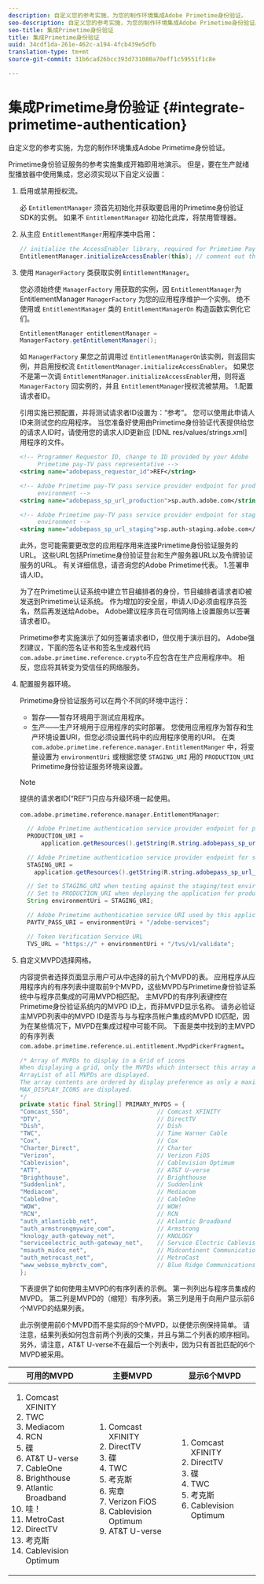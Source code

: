 ```yaml
---
description: 自定义您的参考实施，为您的制作环境集成Adobe Primetime身份验证。
seo-description: 自定义您的参考实施，为您的制作环境集成Adobe Primetime身份验证。
seo-title: 集成Primetime身份验证
title: 集成Primetime身份验证
uuid: 34cdf1da-261e-462c-a194-4fcb439e5dfb
translation-type: tm+mt
source-git-commit: 31b6cad26bcc393d731080a70eff1c59551f1c8e

---
```



# 集成Primetime身份验证 {#integrate-primetime-authentication}

自定义您的参考实施，为您的制作环境集成Adobe Primetime身份验证。

Primetime身份验证服务的参考实施集成开箱即用地演示。 但是，要在生产就绪型播放器中使用集成，您必须实现以下自定义设置：

1. 启用或禁用授权流。

   必 `EntitlementManager` 须首先初始化并获取要启用的Primetime身份验证SDK的实例。 如果不 `EntitlementManager` 初始化此库，将禁用管理器。
1. 从主应 `EntitlementManger`用程序类中启用：

   ```java
   // initialize the AccessEnabler library, required for Primetime PayTV Pass entitlement workflows 
   EntitlementManager.initializeAccessEnabler(this); // comment out this line to disable entitlement workflows
   ```

1. 使用 `ManagerFactory` 类获取实例 `EntitlementManager`。

   您必须始终使 `ManagerFactory` 用获取的实例，因 `EntitlementManager`为EntitlementManager `ManagerFactory` 为您的应用程序维护一个实例。 绝不使用或 `EntitlementManager` 类的 `EntitlementManagerOn` 构造函数实例化它们。

   ```java
   EntitlementManager entitlementManager =  
   ManagerFactory.getEntitlementManager();
   ```

   如 `ManagerFactory` 果您之前调用过 `EntitlementManagerOn`该实例，则返回实例，并启用授权流 `EntitlementManager.initializeAccessEnabler`。 如果您不是第一次调 `EntitlementManager.initializeAccessEnabler`用，则将返 `ManagerFactory` 回实例的，并且 `EntitlementManager`授权流被禁用。 1.配置请求者ID。

   引用实施已预配置，并将测试请求者ID设置为：“参考”。 您可以使用此申请人ID来测试您的应用程序。 当您准备好使用由Primetime身份验证代表提供给您的请求人ID时，请使用您的请求人ID更新应 [!DNL res/values/strings.xml] 用程序的文件。

   ```xml
   <!-- Programmer Requestor ID, change to ID provided by your Adobe  
        Primetime pay-TV pass representative --> 
   <string name="adobepass_requestor_id">REF</string> 
   
   <!-- Adobe Primetime pay-TV pass service provider endpoint for production 
        environment --> 
   <string name="adobepass_sp_url_production">sp.auth.adobe.com</string> 
   
   <!-- Adobe Primetime pay-TV pass service provider endpoint for staging  
        environment --> 
   <string name="adobepass_sp_url_staging">sp.auth-staging.adobe.com</string>
   ```

   此外，您可能需要更改您的应用程序用来连接Primetime身份验证服务的URL。 这些URL包括Primetime身份验证登台和生产服务器URL以及令牌验证服务的URL。 有关详细信息，请咨询您的Adobe Primetime代表。 1.签署申请人ID。

   为了在Primetime认证系统中建立节目编排者的身份，节目编排者请求者ID被发送到Primetime认证系统。 作为增加的安全层，申请人ID必须由程序员签名，然后再发送给Adobe。 Adobe建议程序员在可信网络上设置服务以签署请求者ID。

   Primetime参考实施演示了如何签署请求者ID，但仅用于演示目的。 Adobe强烈建议，下面的签名证书和签名生成器代码 `com.adobe.primetime.reference.crypto`不应包含在生产应用程序中。 相反，您应将其转变为受信任的网络服务。

1. 配置服务器环境。

   Primetime身份验证服务可以在两个不同的环境中运行：

   * 暂存——暂存环境用于测试应用程序。
   * 生产——生产环境用于应用程序的实时部署。
   您使用应用程序为暂存和生产环境设置URI，但您必须设置代码中的应用程序使用的URI。 在类 `com.adobe.primetime.reference.manager.EntitlementManger` 中，将变量设置为 `environmentUri` 或根据您使 `STAGING_URI` 用的 `PRODUCTION_URI` Primetime身份验证服务环境来设置。

   >[!NOTE]
   >
   >提供的请求者ID(“REF”)只应与升级环境一起使用。

   `com.adobe.primetime.reference.manager.EntitlementManager`:

   ```java
     // Adobe Primetime authentication service provider endpoint for production environment 
     PRODUCTION_URI = 
         application.getResources().getString(R.string.adobepass_sp_url_production); 
   
     // Adobe Primetime authentication service provider endpoint for staging environment 
     STAGING_URI = 
       application.getResources().getString(R.string.adobepass_sp_url_staging); 
   
     // Set to STAGING_URI when testing against the staging/test environment 
     // Set to PRODUCTION_URI when deploying the application for production use 
     String environmentUri = STAGING_URI; 
   
     // Adobe Primetime authentication service URI used by this application 
     PAYTV_PASS_URI = environmentUri + "/adobe-services"; 
   
     // Token Verification Service URL 
     TVS_URL = "https://" + environmentUri + "/tvs/v1/validate";
   ```

1. 自定义MVPD选择网格。

   内容提供者选择页面显示用户可从中选择的前九个MVPD的表。 应用程序从应用程序内的有序列表中提取前9个MVPD，这些MVPD与Primetime身份验证系统中与程序员集成的可用MVPD相匹配。 主MVPD的有序列表键控在Primetime身份验证系统内的MVPD ID上，而非MVPD显示名称。 请务必验证主MVPD列表中的MVPD ID是否与与与程序员帐户集成的MVPD ID匹配，因为在某些情况下，MVPD在集成过程中可能不同。 下面是类中找到的主MVPD的有序列表 `com.adobe.primetime.reference.ui.entitlement.MvpdPickerFragment`。

   ```java
   /* Array of MVPDs to display in a Grid of icons 
   When displaying a grid, only the MVPDs which intersect this array and the 
   ArrayList of all MVPDs are displayed. 
   The array contents are ordered by display preference as only a maximum of 
   MAX_DISPLAY_ICONS are displayed. 
   */ 
   private static final String[] PRIMARY_MVPDS = { 
   "Comcast_SSO",                         // Comcast XFINITY 
   "DTV",                                 // DirectTV 
   "Dish",                                // Dish 
   "TWC",                                 // Time Warner Cable 
   "Cox",                                 // Cox 
   "Charter_Direct",                      // Charter 
   "Verizon",                             // Verizon FiOS 
   "Cablevision",                         // Cablevision Optimum 
   "ATT",                                 // AT&T U-verse 
   "Brighthouse",                         // Brighthouse 
   "Suddenlink",                          // Suddenlink 
   "Mediacom",                            // Mediacom 
   "CableOne",                            // CableOne 
   "WOW",                                 // WOW! 
   "RCN",                                 // RCN 
   "auth_atlanticbb_net",                 // Atlantic Broadband 
   "auth_armstrongmywire_com",            // Armstrong 
   "knology_auth-gateway_net",            // KNOLOGY 
   "serviceelectric_auth-gateway_net",    // Service Electric Cablevision 
   "msauth_midco_net",                    // Midcontinent Communications 
   "auth_metrocast_net",                  // MetroCast 
   "www_websso_mybrctv_com",              // Blue Ridge Communications 
   };
   ```

   下表提供了如何使用主MVPD的有序列表的示例。 第一列列出与程序员集成的MVPD。 第二列是MVPD的（缩短）有序列表。 第三列是用于向用户显示前6个MVPD的结果列表。

   此示例使用前6个MVPD而不是实际的9个MVPD，以便使示例保持简单。 请注意，结果列表如何包含前两个列表的交集，并且与第二个列表的顺序相同。 另外，请注意，AT&amp;T U-verse不在最后一个列表中，因为只有首批匹配的6个MVPD被采用。

| 可用的MVPD | 主要MVPD | 显示6个MVPD |
|--- |--- |--- |
| <ol><li>Comcast XFINITY</li><li>TWC</li><li>Mediacom</li><li>RCN</li><li>碟</li><li>AT&amp;T U-verse</li><li>CableOne</li><li>Brighthouse</li><li>Atlantic Broadband</li><li>哇！</li><li>MetroCast</li><li>DirectTV </li><li>考克斯</li><li>Cablevision Optimum</li></ol> | <ol><li>Comcast XFINITY</li><li>DirectTV</li><li>碟</li><li> TWC</li><li>考克斯</li><li>宪章</li><li>Verizon FiOS</li><li>Cablevision Optimum</li><li>AT&amp;T U-verse</li></ol> | <ol><li>Comcast XFINITY</li><li>DirectTV</li><li>碟</li><li>TWC</li><li>考克斯</li><li>Cablevision Optimum</li></ol> |
